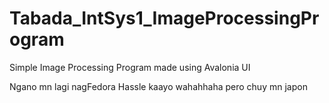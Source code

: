 # Tabada_IntSys1_ImageProcessingProgram
Simple Image Processing Program made using Avalonia UI

Ngano mn lagi nagFedora 
Hassle kaayo wahahhaha pero chuy mn japon
